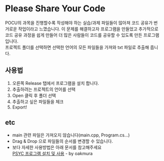 # Please Share Your Code
POCU의 과목을 진행할수록 작성해야 하는 실습/과제 파일들이 많아져 코드 공유가 번거로운 작업이라고 느꼈습니다. 이 문제를 해결하고자 프로그램을 만들었고 추가적으로 코드 공유 과정을 쉽게 만들어 더 많은 사람들이 코드를 공유할 수 있도록 만든 프로그램입니다.  
프로젝트 폴더를 선택하면 선택한 언어의 모든 파일들을 가져와 txt 파일로 추출해 줍니다.  

## 사용법
1. 오른쪽 Release 탭에서 프로그램을 설치 합니다.
2. 추출하려는 프로젝트의 언어를 선택
3. Open 클릭 후 폴더 선택
4. 추출하고 싶은 파일들을 체크
5. Export!

## etc
* main 관련 파일은 가져오지 않습니다(main.cpp, Program.cs...)
* Drag & Drop 으로 파일들의 순서를 변경할 수 있습니다.
* 보다 자세한 사용방법은 아래 문서를 참고해주세요  
[PSYC 프로그램 설치 및 사용](https://docs.google.com/document/d/1htU20ynckoBCVjZoKyCZ85lWflPBinkvCr9ORYsy4OM/edit) - by oakmura
